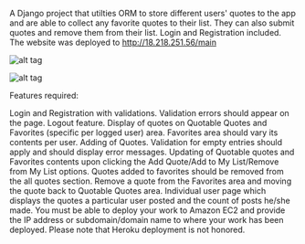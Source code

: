 A Django project that utilties ORM to store different users' quotes to the app and are able to collect any favorite quotes to their list. They can also submit quotes and remove them from their list. Login and Registration included. The website was deployed to http://18.218.251.56/main

![alt tag](https://user-images.githubusercontent.com/32435667/38178909-0d3ff0b8-35ea-11e8-960a-346ee5d78db2.png)

![alt tag](https://user-images.githubusercontent.com/32435667/38178911-26c74982-35ea-11e8-8636-27a35d036544.png)

Features required:

Login and Registration with validations. Validation errors should appear on the page. Logout feature.
Display of quotes on Quotable Quotes and Favorites (specific per logged user) area. Favorites area should vary its contents per user.
Adding of Quotes. Validation for empty entries should apply and should display error messages.
Updating of Quotable quotes and Favorites contents upon clicking the Add Quote/Add to My List/Remove from My List options. Quotes added to favorites should be removed from the all quotes section.
Remove a quote from the Favorites area and moving the quote back to Quotable Quotes area.
Individual user page which displays the quotes a particular user posted and the count of posts he/she made.
You must be able to deploy your work to Amazon EC2 and provide the IP address or subdomain/domain name to where your work has been deployed. Please note that Heroku deployment is not honored.
